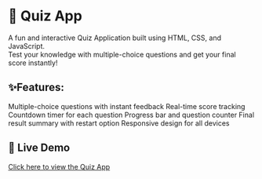 # 🎯 Quiz App
A fun and interactive Quiz Application built using HTML, CSS, and JavaScript.  
Test your knowledge with multiple-choice questions and get your final score instantly!
## ✨Features:
Multiple-choice questions with instant feedback
Real-time score tracking
Countdown timer for each question
Progress bar and question counter
Final result summary with restart option
Responsive design for all devices
## 🚀 Live Demo
[Click here to view the Quiz App](https://kaviranjani42.github.io/QuizApp/)

